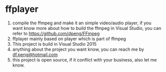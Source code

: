 # ffplayer
1. compile the ffmpeg and make it an simple video/audio player, if you want know more about how to build the ffmpeg in Visual Studio, you can refer to https://github.com/dpeng/FFmpeg
2. ffplayer mainly based on player which is part of ffmpeg
3. This project is build in Visual Studio 2015
4. anything about the project you want know, you can reach me by df.peng@hotmail.com
5. this project is open source, if it conflict with your business, also let me know.
